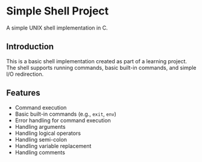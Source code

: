 # Simple Shell Project

A simple UNIX shell implementation in C.

## Introduction

This is a basic shell implementation created as part of a learning project. The shell supports running commands, basic built-in commands, and simple I/O redirection.

## Features

- Command execution
- Basic built-in commands (e.g., `exit`, `env`)
- Error handling for command execution
- Handling arguments
- Handling logical operators
- Handling semi-colon
- Handling variable replacement
- Handling comments